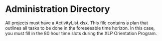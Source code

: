 Administration Directory
========================
All projects must have a ActivityList.xlsx. This file contains a plan that outlines all tasks to be done in the foreseeable time horizon. In this case, you must fill in the 80 hour time slots during the XLP Orientation Program.